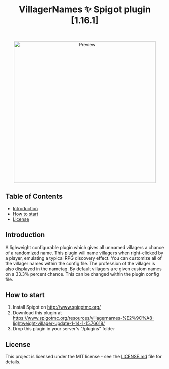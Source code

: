 <h1 align="center"> VillagerNames ✨ Spigot plugin [1.16.1] </h1> <br>
<p align="center">
  <img alt="Preview" title="Named villager" src="https://i.ibb.co/PZXbNyv/2020-03-28-16-30-34.png?raw=true" width="450">  
</p>

## Table of Contents

- [Introduction](#introduction)
- [How to start](#how-to-start)
- [License](#license)

## Introduction

A lighweight configurable plugin which gives all unnamed villagers a  chance of a randomized name. This plugin will name villagers when right-clicked by a player, emulating a typical RPG discovery effect. You can customize all of the villager names within the config file. The profession of the villager is also displayed in the nametag. 
By default villagers are given custom names on a 33.3% percent chance.  This can be changed within the plugin config file.

## How to start
1. Install Spigot on http://www.spigotmc.org/
2. Download this plugin at https://www.spigotmc.org/resources/villagernames-%E2%9C%A8-lightweight-villager-update-1-14-1-15.76618/
3. Drop this plugin in your server's "/plugins" folder

## License
This project is licensed under the MIT license - see the [LICENSE.md](LICENSE.md) file for details.

